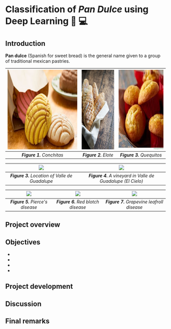 # **Classification of *Pan Dulce* using Deep Learning** :cupcake: :computer:

## **Introduction**

**Pan dulce** (Spanish for sweet bread) is the general name given to a group of traditional mexican pastries. 

<div align="center">

|  <img src='images/conchita.jpg' height="250">                     | <img src='images/elote.jpg' height="250">  |  <img src='images/quequitos.jpeg' height="250">  |
|:----------------------------------------------------------------------:|:------------------------------------: |:-------------------------------------------:|
| ***Figure 1.**  Conchitas*                       | ***Figure 2.**  Elote* | ***Figure 3.**  Quequitos* |

</div>



<div align="center">

|  <img src='images/valle_location.jpg' height="250">                     | <img src='images/el_cielo.jpg' height="250">  |
|:----------------------------------------------------------------------:|:------------------------------------: |
| ***Figure 3.**  Location of Valle de Guadalupe*                       | ***Figure 4.**  A vineyard in Valle de Guadalupe (El Cielo)* |

</div>



<div align="center">

|  <img src='images/pierce.PNG' height="250">                     | <img src='images/red_blotch.PNG' height="250">  | <img src='images/leafroll.png' height="250"> |
|:----------------------------------------------------------------------:|:------------------------------------: |:-------:|
| ***Figure 5.**  Pierce's disease*                       | ***Figure 6.**  Red blotch disease* | ***Figure 7.**  Grapevine leafroll disease* |

</div>

## **Project overview**


## **Objectives**
-
-
-
-

## **Project development**



## **Discussion**



## **Final remarks**
